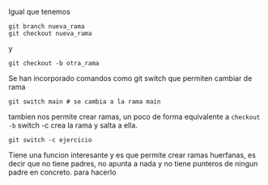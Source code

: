 
Igual que tenemos
```
git branch nueva_rama
git checkout nueva_rama
```
y 
```
git checkout -b otra_rama
```

Se han incorporado comandos como git switch que permiten cambiar de rama 
```
git switch main # se cambia a la rama main
```

tambien nos permite  crear ramas, un poco de forma equivalente a `checkout -b`
switch -c crea la rama y salta a ella.
```
git switch -c ejercicio
```

Tiene una funcion interesante y es que permite crear ramas huerfanas, es decir 
que no tiene padres, no apunta a nada y no tiene punteros de ningun padre en concreto.
para hacerlo 
